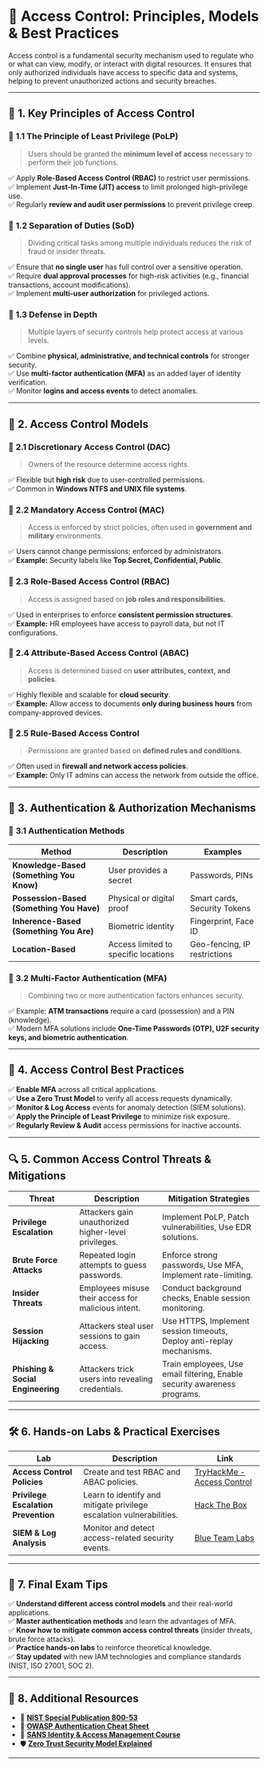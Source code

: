 # 🔐 **Access Control: Principles, Models & Best Practices**

Access control is a fundamental security mechanism used to regulate who or what can view, modify, or interact with digital resources. It ensures that only authorized individuals have access to specific data and systems, helping to prevent unauthorized actions and security breaches.

---

## 📌 **1. Key Principles of Access Control**

### 🔹 **1.1 The Principle of Least Privilege (PoLP)**
> Users should be granted the **minimum level of access** necessary to perform their job functions.

✅ Apply **Role-Based Access Control (RBAC)** to restrict user permissions.  
✅ Implement **Just-In-Time (JIT) access** to limit prolonged high-privilege use.  
✅ Regularly **review and audit user permissions** to prevent privilege creep.

### 🔹 **1.2 Separation of Duties (SoD)**
> Dividing critical tasks among multiple individuals reduces the risk of fraud or insider threats.

✅ Ensure that **no single user** has full control over a sensitive operation.  
✅ Require **dual approval processes** for high-risk activities (e.g., financial transactions, account modifications).  
✅ Implement **multi-user authorization** for privileged actions.

### 🔹 **1.3 Defense in Depth**
> Multiple layers of security controls help protect access at various levels.

✅ Combine **physical, administrative, and technical controls** for stronger security.  
✅ Use **multi-factor authentication (MFA)** as an added layer of identity verification.  
✅ Monitor **logins and access events** to detect anomalies.

---

## 🔄 **2. Access Control Models**

### 🔹 **2.1 Discretionary Access Control (DAC)**
> Owners of the resource determine access rights.

✅ Flexible but **high risk** due to user-controlled permissions.  
✅ Common in **Windows NTFS and UNIX file systems**.

### 🔹 **2.2 Mandatory Access Control (MAC)**
> Access is enforced by strict policies, often used in **government and military** environments.

✅ Users cannot change permissions; enforced by administrators.  
✅ **Example:** Security labels like **Top Secret, Confidential, Public**.

### 🔹 **2.3 Role-Based Access Control (RBAC)**
> Access is assigned based on **job roles and responsibilities**.

✅ Used in enterprises to enforce **consistent permission structures**.  
✅ **Example:** HR employees have access to payroll data, but not IT configurations.

### 🔹 **2.4 Attribute-Based Access Control (ABAC)**
> Access is determined based on **user attributes, context, and policies**.

✅ Highly flexible and scalable for **cloud security**.  
✅ **Example:** Allow access to documents **only during business hours** from company-approved devices.

### 🔹 **2.5 Rule-Based Access Control**
> Permissions are granted based on **defined rules and conditions**.

✅ Often used in **firewall and network access policies**.  
✅ **Example:** Only IT admins can access the network from outside the office.

---

## 🔑 **3. Authentication & Authorization Mechanisms**

### 🔹 **3.1 Authentication Methods**
| Method | Description | Examples |
|--------|------------|----------|
| **Knowledge-Based (Something You Know)** | User provides a secret | Passwords, PINs |
| **Possession-Based (Something You Have)** | Physical or digital proof | Smart cards, Security Tokens |
| **Inherence-Based (Something You Are)** | Biometric identity | Fingerprint, Face ID |
| **Location-Based** | Access limited to specific locations | Geo-fencing, IP restrictions |

### 🔹 **3.2 Multi-Factor Authentication (MFA)**
> Combining two or more authentication factors enhances security.

✅ Example: **ATM transactions** require a card (possession) and a PIN (knowledge).  
✅ Modern MFA solutions include **One-Time Passwords (OTP), U2F security keys, and biometric authentication**.

---

## 🚀 **4. Access Control Best Practices**

✅ **Enable MFA** across all critical applications.  
✅ **Use a Zero Trust Model** to verify all access requests dynamically.  
✅ **Monitor & Log Access** events for anomaly detection (SIEM solutions).  
✅ **Apply the Principle of Least Privilege** to minimize risk exposure.  
✅ **Regularly Review & Audit** access permissions for inactive accounts.  

---

## 🔍 **5. Common Access Control Threats & Mitigations**

| Threat | Description | Mitigation Strategies |
|--------|------------|----------------------|
| **Privilege Escalation** | Attackers gain unauthorized higher-level privileges. | Implement PoLP, Patch vulnerabilities, Use EDR solutions. |
| **Brute Force Attacks** | Repeated login attempts to guess passwords. | Enforce strong passwords, Use MFA, Implement rate-limiting. |
| **Insider Threats** | Employees misuse their access for malicious intent. | Conduct background checks, Enable session monitoring. |
| **Session Hijacking** | Attackers steal user sessions to gain access. | Use HTTPS, Implement session timeouts, Deploy anti-replay mechanisms. |
| **Phishing & Social Engineering** | Attackers trick users into revealing credentials. | Train employees, Use email filtering, Enable security awareness programs. |

---

## 🛠️ **6. Hands-on Labs & Practical Exercises**

| Lab | Description | Link |
|-----|------------|------|
| **Access Control Policies** | Create and test RBAC and ABAC policies. | [TryHackMe - Access Control](https://tryhackme.com/) |
| **Privilege Escalation Prevention** | Learn to identify and mitigate privilege escalation vulnerabilities. | [Hack The Box](https://www.hackthebox.com/) |
| **SIEM & Log Analysis** | Monitor and detect access-related security events. | [Blue Team Labs](https://blueteamlabs.online/) |

---

## 📌 **7. Final Exam Tips**

✅ **Understand different access control models** and their real-world applications.  
✅ **Master authentication methods** and learn the advantages of MFA.  
✅ **Know how to mitigate common access control threats** (insider threats, brute force attacks).  
✅ **Practice hands-on labs** to reinforce theoretical knowledge.  
✅ **Stay updated** with new IAM technologies and compliance standards (NIST, ISO 27001, SOC 2).  

---

## 🔗 **8. Additional Resources**
- 📄 **[NIST Special Publication 800-53](https://csrc.nist.gov/publications/detail/sp/800-53/rev-5/final)**
- 🔐 **[OWASP Authentication Cheat Sheet](https://cheatsheetseries.owasp.org/cheatsheets/Authentication_Cheat_Sheet.html)**
- 🎥 **[SANS Identity & Access Management Course](https://www.sans.org/)**
- 🛡️ **[Zero Trust Security Model Explained](https://www.microsoft.com/security/blog/)**

---
